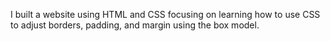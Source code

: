 I built a website using HTML and CSS focusing on learning how to use CSS to adjust borders, padding, and margin using the box model.